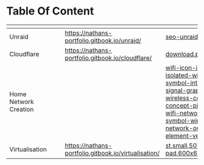 # Table Of Content

<table data-view="cards"><thead><tr><th></th><th data-hidden></th><th data-hidden></th><th data-hidden data-card-target data-type="content-ref"></th><th data-hidden data-card-cover data-type="files"></th></tr></thead><tbody><tr><td>Unraid</td><td></td><td></td><td><a href="https://nathans-portfolio.gitbook.io/unraid/">https://nathans-portfolio.gitbook.io/unraid/</a></td><td><a href=".gitbook/assets/seo-unraid.png">seo-unraid.png</a></td></tr><tr><td>Cloudflare</td><td></td><td></td><td><a href="https://nathans-portfolio.gitbook.io/cloudflare/">https://nathans-portfolio.gitbook.io/cloudflare/</a></td><td><a href=".gitbook/assets/download.png">download.png</a></td></tr><tr><td>Home Network Creation</td><td></td><td></td><td></td><td><a href=".gitbook/assets/wifi-icon-illustration-isolated-wifi-hotspot-symbol-internet-signal-graphic-design-wireless-connection-concept-pictogram-wifi-network-line-symbol-wireless-network-outluine-element-vector.webp">wifi-icon-illustration-isolated-wifi-hotspot-symbol-internet-signal-graphic-design-wireless-connection-concept-pictogram-wifi-network-line-symbol-wireless-network-outluine-element-vector.webp</a></td></tr><tr><td>Virtualisation</td><td></td><td></td><td><a href="https://nathans-portfolio.gitbook.io/virtualisation/">https://nathans-portfolio.gitbook.io/virtualisation/</a></td><td><a href=".gitbook/assets/st,small,507x507-pad,600x600,f8f8f8.jpg">st,small,507x507-pad,600x600,f8f8f8.jpg</a></td></tr></tbody></table>
